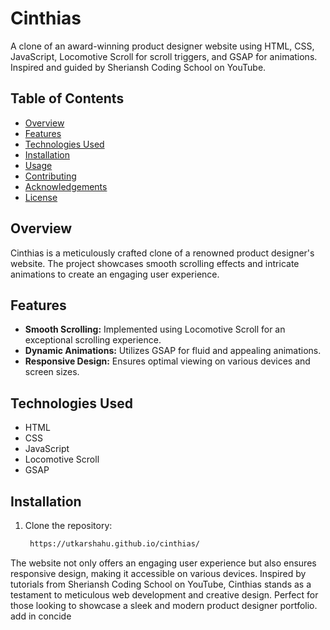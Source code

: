 
# Cinthias

A clone of an award-winning product designer website using HTML, CSS, JavaScript, Locomotive Scroll for scroll triggers, and GSAP for animations. Inspired and guided by Sheriansh Coding School on YouTube.

## Table of Contents

- [Overview](#overview)
- [Features](#features)
- [Technologies Used](#technologies-used)
- [Installation](#installation)
- [Usage](#usage)
- [Contributing](#contributing)
- [Acknowledgements](#acknowledgements)
- [License](#license)

## Overview

Cinthias is a meticulously crafted clone of a renowned product designer's website. The project showcases smooth scrolling effects and intricate animations to create an engaging user experience.

## Features

- **Smooth Scrolling:** Implemented using Locomotive Scroll for an exceptional scrolling experience.
- **Dynamic Animations:** Utilizes GSAP for fluid and appealing animations.
- **Responsive Design:** Ensures optimal viewing on various devices and screen sizes.

## Technologies Used

- HTML
- CSS
- JavaScript
- Locomotive Scroll
- GSAP

## Installation

1. Clone the repository:
   ```sh
    https://utkarshahu.github.io/cinthias/

The website not only offers an engaging user experience but also ensures responsive design, making it accessible on various devices. Inspired by tutorials from Sheriansh Coding School on YouTube, Cinthias stands as a testament to meticulous web development and creative design. Perfect for those looking to showcase a sleek and modern product designer portfolio. add in concide
